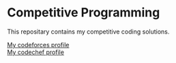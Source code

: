 # Competitive Programming
This repositary contains my competitive coding solutions.

[My codeforces profile](https://codeforces.com/profile/coding_panda)<br>
[My codechef profile](https://www.codechef.com/users/coding_panda01)

